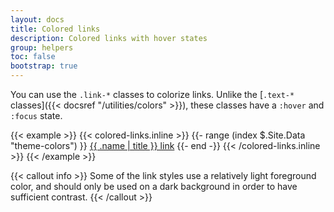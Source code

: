 ```yaml
---
layout: docs
title: Colored links
description: Colored links with hover states
group: helpers
toc: false
bootstrap: true
---
```


You can use the `.link-*` classes to colorize links. Unlike the [`.text-*` classes]({{< docsref "/utilities/colors" >}}), these classes have a `:hover` and `:focus` state.

{{< example >}}
{{< colored-links.inline >}}
{{- range (index $.Site.Data "theme-colors") }}
<a href="#" class="link-{{ .name }}">{{ .name | title }} link</a>
{{- end -}}
{{< /colored-links.inline >}}
{{< /example >}}

{{< callout info >}}
Some of the link styles use a relatively light foreground color, and should only be used on a dark background in order to have sufficient contrast.
{{< /callout >}}
